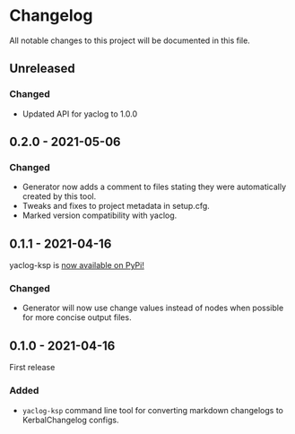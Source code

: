 # Changelog

All notable changes to this project will be documented in this file.

## Unreleased

### Changed

- Updated API for yaclog to 1.0.0

## 0.2.0 - 2021-05-06

### Changed

- Generator now adds a comment to files stating they were automatically created by this tool.
- Tweaks and fixes to project metadata in setup.cfg.
- Marked version compatibility with yaclog.

## 0.1.1 - 2021-04-16

yaclog-ksp is [now available on PyPi!](https://pypi.org/project/yaclog-ksp/)

### Changed

- Generator will now use change values instead of nodes when possible for more concise output files.

## 0.1.0 - 2021-04-16

First release

### Added

- `yaclog-ksp` command line tool for converting markdown changelogs to KerbalChangelog configs.